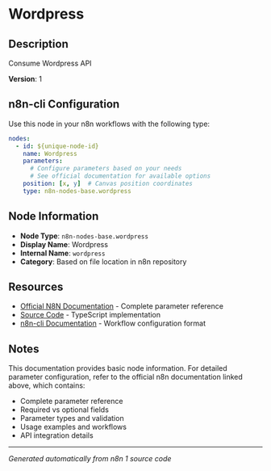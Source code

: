 # Wordpress

## Description

Consume Wordpress API

**Version**: 1

## n8n-cli Configuration

Use this node in your n8n workflows with the following type:

```yaml
nodes:
  - id: ${unique-node-id}
    name: Wordpress
    parameters:
      # Configure parameters based on your needs
      # See official documentation for available options
    position: [x, y]  # Canvas position coordinates
    type: n8n-nodes-base.wordpress
```

## Node Information

- **Node Type**: `n8n-nodes-base.wordpress`
- **Display Name**: Wordpress
- **Internal Name**: `wordpress`
- **Category**: Based on file location in n8n repository

## Resources

- [Official N8N Documentation](https://docs.n8n.io/integrations/builtin/app-nodes/n8n-nodes-base.wordpress/) - Complete parameter reference
- [Source Code](https://github.com/n8n-io/n8n/blob/master/packages/nodes-base/nodes/Wordpress/Wordpress.node.ts) - TypeScript implementation
- [n8n-cli Documentation](https://github.com/edenreich/n8n-cli) - Workflow configuration format

## Notes

This documentation provides basic node information. For detailed parameter configuration, 
refer to the official n8n documentation linked above, which contains:

- Complete parameter reference
- Required vs optional fields
- Parameter types and validation
- Usage examples and workflows
- API integration details

---
*Generated automatically from n8n 1 source code*
